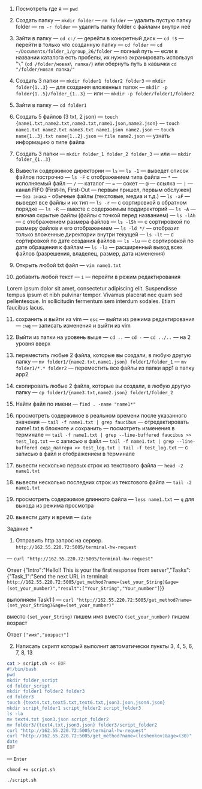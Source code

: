 1. Посмотреть где я 
  — `pwd`

2. Создать папку 
  — `mkdir folder`
  — `rm folder` — удалить пустую папку folder
  — `rm -r folder` — удалить папку folder с файлами внутри неё 

3. Зайти в папку 
  — `cd c:/` — gерейти в конкретный диск
  — `cd !$` — перейти в только что созданную папку
  — `cd folder`
  — `cd ~/Documents/folder_1/group_26/folder` — полный путь 
  — если в названии каталога есть пробелы, их нужно экранировать используя "`\`" (`cd /folder/новая\ папка/`) или обернуть путь в кавычки `cd "/folder/новая папка/"`

4. Создать 3 папки 
  — `mkdir folder1 folder2 folder3`
  — `mkdir folder{1..3}`
  — для создания вложенных папок — `mkdir -p folder{1..5}/folder_{1..3}`
  — или — `mkdir -p folder/folder1/folder2`

5. Зайти в папку 
  — `cd folder1`

6. Создать 5 файлов (3 txt, 2 json) 
  — `touch {name1.txt,name2.txt,name3.txt,name1.json,name2.json}`
  — `touch name1.txt name2.txt name3.txt name1.json name2.json`
  — `touch name{1..3}.txt name{1..2}.json`
  — `file name2.json` — узнать информацию о типе файла

7. Создать 3 папки 
  — `mkdir folder_1 folder_2 folder_3`
  — или — `mkdir folder_{1..3}`

8. Вывести содержимое директории
  — `ls`
  — `ls -1` — выведет список файлов построчно
  — `ls -F` с отображением типа файла
    — `*` — исполняемый файл
    — `/` — каталог
    — `=` — сокет 
    — `@` — ссылка
    — `|` — канал FIFO (First-In, First-Out — первым пришел, первым обслужен)
    — `без знака` - обычные файлы (текстовые, медиа и т.д.)
  — `ls -aF` — выведет все файлы и их тип
  — `ls -r` — с сортировкой в обратном порядке
  — `ls -R` — вместе с содержимым поддиректорий
  — `ls -A` — влючая скрытые файлы (файлы с точкой перед названием)
  — `ls -lAh` — с отображением размера файлов
  — `ls -lSh` — с сортировкой по размеру файлов и его отображением
  — `ls -ld */` — отобразит только вложенные директории внутри текущей
  — `ls -lt` — с сортировкой по дате создания файлов
  — `ls -lu` — с сортировкой по дате обращения к файлам
  — `ls -la` — расширенный вывод всех файлов (разрешения, владелец, размер, дата изменения)

9. Открыть любой txt файл 
  — `vim name1.txt`

10. добавить любой текст 
  — `i` — перейти в режим редактирования

Lorem ipsum dolor sit amet, consectetur adipiscing elit. 
Suspendisse tempus ipsum et nibh pulvinar tempor. 
Vivamus placerat nec quam sed pellentesque. 
In sollicitudin fermentum sem interdum sodales. 
Etiam faucibus lacus.

11. сохранить и выйти из vim
  — `esc` — выйти из режима редактирования
  — `:wq` — записать изменения и выйти из vim

12. Выйти из папки на уровень выше 
  — `cd ..`
  — `cd -` 
  — `cd ../..` — на 2 уровня вверх

13. переместить любые 2 файла, которые вы создали, в любую другую папку
  — `mv folder1/{name2.txt,name1.json} folder1/folder_1`
  — `mv folder1/*.* folder2` — переместить все файлы из папки app1 в папку app2

14. скопировать любые 2 файла, которые вы создали, в любую другую папку
  — `cp folder1/{name3.txt,name2.json} folder1/folder_2`

15. Найти файл по имени
  — `find . -name "name1*"`

16. просмотреть содержимое в реальном времени после указанного значения
  — `tail -f name1.txt | grep faucibus`
  — отредактировать name1.txt в блокноте и сохранить 
  — посмотреть изменения в терминале
  — `tail -f name1.txt | grep --line-buffered faucibus >> test_log.txt` — с записью в файл
  — `tail -f name1.txt | grep --line-buffered сюда_паттерн >> test_log.txt | tail -f test_log.txt` — с записью в файл и отображением в терминале

17. вывести несколько первых строк из текстового файла
  — `head -2 name1.txt`

18. вывести несколько последних строк из текстового файла
  — `tail -2 name1.txt`

19. просмотреть содержимое длинного файла
  — `less name1.txt`
  — `q` для выхода из режима просмотра

20. вывести дату и время
  — `date`

Задание *
1. Отправить http запрос на сервер.
`http://162.55.220.72:5005/terminal-hw-request`

  — `curl "http://162.55.220.72:5005/terminal-hw-request"`

Ответ
{"Intro":"Hello!! This is your the first response from server","Tasks":{"Task_1":"Send the next URL in terminal: `http://162.55.220.72:5005/get_method?name=(set_your_String)&age=(set_your_number)","result":["Your_String","Your_number"]`}}

выполняем Task1:)
  — `curl "http://162.55.220.72:5005/get_method?name=(set_your_String)&age=(set_your_number)"`

вместо `(set_your_String)` пишем имя 
вместо `(set_your_number)` пишем возраст 

Ответ
`["имя","возраст"]`

2. Написать скрипт который выполнит автоматически пункты 3, 4, 5, 6, 7, 8, 13
```bash
cat > script.sh << EOF
#!/bin/bash
pwd 
mkdir folder_script
cd folder_script
mkdir folder1 folder2 folder3
cd folder3
touch {text4.txt,text5.txt,text6.txt,json3.json,json4.json}
mkdir script_folder1 script_folder2 script_folder3
ls -la
mv text4.txt json3.json script_folder2
mv folder3/{text4.txt,json3.json} folder3/script_folder2
curl "http://162.55.220.72:5005/terminal-hw-request"
curl "http://162.55.220.72:5005/get_method?name=(leshenkov)&age=(30)"
date 
EOF
```
  — `Enter`

`chmod +x script.sh`

`./script.sh`
